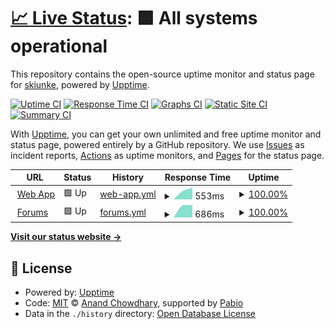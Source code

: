 # [📈 Live Status](https://status.tsv.coach): <!--live status--> **🟩 All systems operational**

This repository contains the open-source uptime monitor and status page for [skiunke](https://status.tsv.coach), powered by [Upptime](https://github.com/upptime/upptime).

[![Uptime CI](https://github.com/skiunke/tsv.coach-uptime/workflows/Uptime%20CI/badge.svg)](https://github.com/skiunke/tsv.coach-uptime/actions?query=workflow%3A%22Uptime+CI%22)
[![Response Time CI](https://github.com/skiunke/tsv.coach-uptime/workflows/Response%20Time%20CI/badge.svg)](https://github.com/skiunke/tsv.coach-uptime/actions?query=workflow%3A%22Response+Time+CI%22)
[![Graphs CI](https://github.com/skiunke/tsv.coach-uptime/workflows/Graphs%20CI/badge.svg)](https://github.com/skiunke/tsv.coach-uptime/actions?query=workflow%3A%22Graphs+CI%22)
[![Static Site CI](https://github.com/skiunke/tsv.coach-uptime/workflows/Static%20Site%20CI/badge.svg)](https://github.com/skiunke/tsv.coach-uptime/actions?query=workflow%3A%22Static+Site+CI%22)
[![Summary CI](https://github.com/skiunke/tsv.coach-uptime/workflows/Summary%20CI/badge.svg)](https://github.com/skiunke/tsv.coach-uptime/actions?query=workflow%3A%22Summary+CI%22)

With [Upptime](https://upptime.js.org), you can get your own unlimited and free uptime monitor and status page, powered entirely by a GitHub repository. We use [Issues](https://github.com/skiunke/tsv.coach-uptime/issues) as incident reports, [Actions](https://github.com/skiunke/tsv.coach-uptime/actions) as uptime monitors, and [Pages](https://status.tsv.coach) for the status page.

<!--start: status pages-->
<!-- This summary is generated by Upptime (https://github.com/upptime/upptime) -->
<!-- Do not edit this manually, your changes will be overwritten -->
<!-- prettier-ignore -->
| URL | Status | History | Response Time | Uptime |
| --- | ------ | ------- | ------------- | ------ |
| <img alt="" src="https://icons.duckduckgo.com/ip3/tsv.coach.ico" height="13"> [Web App](https://tsv.coach) | 🟩 Up | [web-app.yml](https://github.com/skiunke/tsv.coach-uptime/commits/HEAD/history/web-app.yml) | <details><summary><img alt="Response time graph" src="./graphs/web-app/response-time-week.png" height="20"> 553ms</summary><br><a href="https://status.tsv.coach/history/web-app"><img alt="Response time 553" src="https://img.shields.io/endpoint?url=https%3A%2F%2Fraw.githubusercontent.com%2Fskiunke%2Ftsv.coach-uptime%2FHEAD%2Fapi%2Fweb-app%2Fresponse-time.json"></a><br><a href="https://status.tsv.coach/history/web-app"><img alt="24-hour response time 553" src="https://img.shields.io/endpoint?url=https%3A%2F%2Fraw.githubusercontent.com%2Fskiunke%2Ftsv.coach-uptime%2FHEAD%2Fapi%2Fweb-app%2Fresponse-time-day.json"></a><br><a href="https://status.tsv.coach/history/web-app"><img alt="7-day response time 553" src="https://img.shields.io/endpoint?url=https%3A%2F%2Fraw.githubusercontent.com%2Fskiunke%2Ftsv.coach-uptime%2FHEAD%2Fapi%2Fweb-app%2Fresponse-time-week.json"></a><br><a href="https://status.tsv.coach/history/web-app"><img alt="30-day response time 553" src="https://img.shields.io/endpoint?url=https%3A%2F%2Fraw.githubusercontent.com%2Fskiunke%2Ftsv.coach-uptime%2FHEAD%2Fapi%2Fweb-app%2Fresponse-time-month.json"></a><br><a href="https://status.tsv.coach/history/web-app"><img alt="1-year response time 553" src="https://img.shields.io/endpoint?url=https%3A%2F%2Fraw.githubusercontent.com%2Fskiunke%2Ftsv.coach-uptime%2FHEAD%2Fapi%2Fweb-app%2Fresponse-time-year.json"></a></details> | <details><summary><a href="https://status.tsv.coach/history/web-app">100.00%</a></summary><a href="https://status.tsv.coach/history/web-app"><img alt="All-time uptime 100.00%" src="https://img.shields.io/endpoint?url=https%3A%2F%2Fraw.githubusercontent.com%2Fskiunke%2Ftsv.coach-uptime%2FHEAD%2Fapi%2Fweb-app%2Fuptime.json"></a><br><a href="https://status.tsv.coach/history/web-app"><img alt="24-hour uptime 100.00%" src="https://img.shields.io/endpoint?url=https%3A%2F%2Fraw.githubusercontent.com%2Fskiunke%2Ftsv.coach-uptime%2FHEAD%2Fapi%2Fweb-app%2Fuptime-day.json"></a><br><a href="https://status.tsv.coach/history/web-app"><img alt="7-day uptime 100.00%" src="https://img.shields.io/endpoint?url=https%3A%2F%2Fraw.githubusercontent.com%2Fskiunke%2Ftsv.coach-uptime%2FHEAD%2Fapi%2Fweb-app%2Fuptime-week.json"></a><br><a href="https://status.tsv.coach/history/web-app"><img alt="30-day uptime 100.00%" src="https://img.shields.io/endpoint?url=https%3A%2F%2Fraw.githubusercontent.com%2Fskiunke%2Ftsv.coach-uptime%2FHEAD%2Fapi%2Fweb-app%2Fuptime-month.json"></a><br><a href="https://status.tsv.coach/history/web-app"><img alt="1-year uptime 100.00%" src="https://img.shields.io/endpoint?url=https%3A%2F%2Fraw.githubusercontent.com%2Fskiunke%2Ftsv.coach-uptime%2FHEAD%2Fapi%2Fweb-app%2Fuptime-year.json"></a></details>
| <img alt="" src="https://icons.duckduckgo.com/ip3/forum.kiunke.dev.ico" height="13"> [Forums](https://forum.kiunke.dev) | 🟩 Up | [forums.yml](https://github.com/skiunke/tsv.coach-uptime/commits/HEAD/history/forums.yml) | <details><summary><img alt="Response time graph" src="./graphs/forums/response-time-week.png" height="20"> 686ms</summary><br><a href="https://status.tsv.coach/history/forums"><img alt="Response time 686" src="https://img.shields.io/endpoint?url=https%3A%2F%2Fraw.githubusercontent.com%2Fskiunke%2Ftsv.coach-uptime%2FHEAD%2Fapi%2Fforums%2Fresponse-time.json"></a><br><a href="https://status.tsv.coach/history/forums"><img alt="24-hour response time 686" src="https://img.shields.io/endpoint?url=https%3A%2F%2Fraw.githubusercontent.com%2Fskiunke%2Ftsv.coach-uptime%2FHEAD%2Fapi%2Fforums%2Fresponse-time-day.json"></a><br><a href="https://status.tsv.coach/history/forums"><img alt="7-day response time 686" src="https://img.shields.io/endpoint?url=https%3A%2F%2Fraw.githubusercontent.com%2Fskiunke%2Ftsv.coach-uptime%2FHEAD%2Fapi%2Fforums%2Fresponse-time-week.json"></a><br><a href="https://status.tsv.coach/history/forums"><img alt="30-day response time 686" src="https://img.shields.io/endpoint?url=https%3A%2F%2Fraw.githubusercontent.com%2Fskiunke%2Ftsv.coach-uptime%2FHEAD%2Fapi%2Fforums%2Fresponse-time-month.json"></a><br><a href="https://status.tsv.coach/history/forums"><img alt="1-year response time 686" src="https://img.shields.io/endpoint?url=https%3A%2F%2Fraw.githubusercontent.com%2Fskiunke%2Ftsv.coach-uptime%2FHEAD%2Fapi%2Fforums%2Fresponse-time-year.json"></a></details> | <details><summary><a href="https://status.tsv.coach/history/forums">100.00%</a></summary><a href="https://status.tsv.coach/history/forums"><img alt="All-time uptime 100.00%" src="https://img.shields.io/endpoint?url=https%3A%2F%2Fraw.githubusercontent.com%2Fskiunke%2Ftsv.coach-uptime%2FHEAD%2Fapi%2Fforums%2Fuptime.json"></a><br><a href="https://status.tsv.coach/history/forums"><img alt="24-hour uptime 100.00%" src="https://img.shields.io/endpoint?url=https%3A%2F%2Fraw.githubusercontent.com%2Fskiunke%2Ftsv.coach-uptime%2FHEAD%2Fapi%2Fforums%2Fuptime-day.json"></a><br><a href="https://status.tsv.coach/history/forums"><img alt="7-day uptime 100.00%" src="https://img.shields.io/endpoint?url=https%3A%2F%2Fraw.githubusercontent.com%2Fskiunke%2Ftsv.coach-uptime%2FHEAD%2Fapi%2Fforums%2Fuptime-week.json"></a><br><a href="https://status.tsv.coach/history/forums"><img alt="30-day uptime 100.00%" src="https://img.shields.io/endpoint?url=https%3A%2F%2Fraw.githubusercontent.com%2Fskiunke%2Ftsv.coach-uptime%2FHEAD%2Fapi%2Fforums%2Fuptime-month.json"></a><br><a href="https://status.tsv.coach/history/forums"><img alt="1-year uptime 100.00%" src="https://img.shields.io/endpoint?url=https%3A%2F%2Fraw.githubusercontent.com%2Fskiunke%2Ftsv.coach-uptime%2FHEAD%2Fapi%2Fforums%2Fuptime-year.json"></a></details>

<!--end: status pages-->

[**Visit our status website →**](https://status.tsv.coach)

## 📄 License

- Powered by: [Upptime](https://github.com/upptime/upptime)
- Code: [MIT](./LICENSE) © [Anand Chowdhary](https://anandchowdhary.com), supported by [Pabio](https://pabio.com)
- Data in the `./history` directory: [Open Database License](https://opendatacommons.org/licenses/odbl/1-0/)
